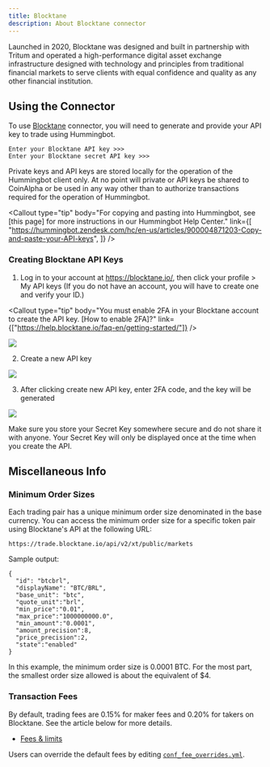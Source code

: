 ```yaml
---
title: Blocktane
description: About Blocktane connector
---
```




Launched in 2020, Blocktane was designed and built in partnership with Tritum and operated a high-performance digital asset exchange infrastructure designed with technology and principles from traditional financial markets to serve clients with equal confidence and quality as any other financial institution.

## Using the Connector

To use [Blocktane](https://blocktane.io/) connector, you will need to generate and provide your API key to trade using Hummingbot.

```
Enter your Blocktane API key >>>
Enter your Blocktane secret API key >>>
```

Private keys and API keys are stored locally for the operation of the Hummingbot client only. At no point will private or API keys be shared to CoinAlpha or be used in any way other than to authorize transactions required for the operation of Hummingbot.

<Callout
  type="tip"
  body="For copying and pasting into Hummingbot, see [this page] for more instructions in our Hummingbot Help Center."
  link={[
    "https://hummingbot.zendesk.com/hc/en-us/articles/900004871203-Copy-and-paste-your-API-keys",
  ]}
/>

### Creating Blocktane API Keys

1. Log in to your account at https://blocktane.io/, then click your profile > My API keys (If you do not have an account, you will have to create one and verify your ID.)

<Callout
  type="tip"
  body="You must enable 2FA in your Blocktane account to create the API key. [How to enable 2FA]?"
  link={["https://help.blocktane.io/faq-en/getting-started/"]}
/>

![](/assets/img/blocktaneaccount-api.png)

2. Create a new API key

![](/assets/img/account-blocktane-api.png)

3. After clicking create new API key, enter 2FA code, and the key will be generated

![](/assets/img/api-blocktane.png)

Make sure you store your Secret Key somewhere secure and do not share it with anyone. Your Secret Key will only be displayed once at the time when you create the API.

<Callout
  type="warning"
  body="If you lose your Secret Key, you can delete the API and create a new one. However, it will be impossible to reuse the same API."
/>

## Miscellaneous Info

### Minimum Order Sizes

Each trading pair has a unique minimum order size denominated in the base currency. You can access the minimum order size for a specific token pair using Blocktane's API at the following URL:

```
https://trade.blocktane.io/api/v2/xt/public/markets
```

Sample output:

```
{
  "id": "btcbrl",
  "displayName": "BTC/BRL",
  "base_unit": "btc",
  "quote_unit":"brl",
  "min_price":"0.01",
  "max_price":"1000000000.0",
  "min_amount":"0.0001",
  "amount_precision":8,
  "price_precision":2,
  "state":"enabled"
}
```

In this example, the minimum order size is 0.0001 BTC. For the most part, the smallest order size allowed is about the equivalent of \$4.

### Transaction Fees

By default, trading fees are 0.15% for maker fees and 0.20% for takers on Blocktane. See the article below for more details.

- [Fees & limits](https://help.blocktane.io/faq-en/fees-limits/)

Users can override the default fees by editing [`conf_fee_overrides.yml`](/operation/override-fees/).

